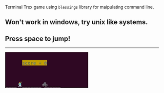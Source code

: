 Terminal Trex game using `blessings` library for maipulating command line.

## Won't work in windows, try unix like systems.

## Press space to jump!

---

<img src="./sample/terminal_trex.gif" alt="gif">
